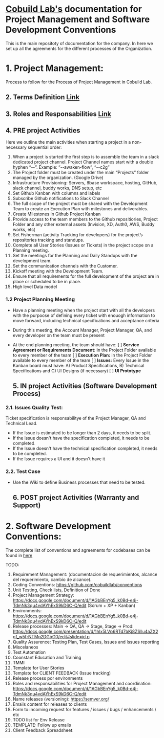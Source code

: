 # [Cobuild Lab's](https://cobuildlab.com) documentation for Project Management and Software Development Conventions

This is the main repositoty of documentation for the company. In here we set up all the agreements for the different processes of the Organization.

# 1. Project Management:

Process to follow for the Process of Project Management in Cobuild Lab.

  ## 2. Terms Definition [Link](/terms.md)

  ## 3. Roles and Responsabilities [Link](/roles.md)

  ## 4. PRE project Activities

Here we outline the main activities when starting a project in a non-necessary sequential order:

1. When a project is started the first step is to assemble the team in a slack dedicated project channel. Project Channel names start with a double hyphen “--”. Example: “--awaken-flow”, “--c2g”
2. The Project folder must be created under the main “Projects” folder managed by the organization. (Google Drive)
3. Infrastructure Provisioning: Servers, 8base workspace, hosting, GitHub, slack channel, buddy works, DNS setup, etc
4. Set Github Kanban with columns and labels
5. Subscribe Github notifications to Slack Channel
6. The full scope of the project must be shared with the Development Team to create an Execution Plan with milestones and deliverables.
7. Create Milestones in Github Project Kanban
8. Provide access to the team members to the Github repositiories, Project Folder and any other external assets (Invision, XD, Auth0, AWS, Buddy works, etc)
9. Set Fisherman (activity Tracking for developers) for the project’s repositories tracking and standups.
10. Complete all User Stories (Issues or Tickets) in the project scope on a Planning meeting.
11. Set the meetings for the Planning and Daily Standups with the development team.
12. Set the communication channels with the Customer.
13. Kickoff meeting with the Development Team.
14. Ensure that all requirements for the full development of the project are in place or scheduled to be in place. 
15. High level Data model

### 1.2 Project Planning Meeting

- Have a planning meeting when the project start with all the developers with the purpoose of defining every ticket with enouogh information to move forward, including technical specifications and acceptance criteria
- During this meeting, the Account Manager, Project Manager, QA, and every developer on the team must be present
- At the end planning meeting, the team should have:
 [ ] **Service Agreement or Requirements Document:** in the Project Folder available to every member of the team
 [ ] **Execution Plan:** in the Project Folder available to every member of the team
 [ ] **Issues:**  Every Issue in the Kanban board must have: A) Product Specifications, B) Technical Specifications and C) UI Designs (if necessary)
 [ ] **UI Prototype**
 
 

  ## 5. IN project Activities (Software Development Process)
  
### 2.1. Issues Quality Test:

Ticket specification is responsabilitye of the Project Manager, QA and Technical Lead.

- If the Issue is estimated to be longer than 2 days, it needs to be split.
- If the Issue doesn't have the specification completed, it needs to be completed.
- If the Issue doesn't have the technical specification completed, it needs to be completed.
- If the Issue requires a UI and it doesn't have it 

### 2.2. Test Case

- Use the Wiki to define Business processes that need to be tested. 



  ## 6. POST project Activities (Warranty and Support)

# 2. Software Development Conventions:

The complete list of conventions and agreements for codebases can be found in [here](https://github.com/cobuildlab/conventions)




TODO: 

1. Requirement Management: (documentacion de requerimientos, alcance del requerimiento, cambio de alcance).
1. Coding Conventions: https://github.com/cobuildlab/conventions
1. Unit Testing, Check lists, Definition of Done
1. Project Management Strategy: https://docs.google.com/document/d/1AGbBEnYg5_k0Bd-e4j-TdmNk3qu4vdAYhExS9kD6C-Q/edit (Scrum + XP + Kanban)
1. Environments: https://docs.google.com/document/d/1AGbBEnYg5_k0Bd-e4j-TdmNk3qu4vdAYhExS9kD6C-Q/edit 
1. Release processes: Main -> QA, QA -> Stage, Stage -> Prod: https://docs.google.com/presentation/d/1hIx5LVp6RTd7bKj8ZSllu4aZX2gf_w5frNTMq2DGbG0/edit#slide=id.p
1. Quality Assurence: Testing Plan, Test Cases, Issues and Issues reporting
1. Miscelaneos
1. Test Automation
1. Coonstant Education and Training
1. TMMI
2. Template for User Stories
3. Template for CLIENT FEEDBACK (Issue tracking)
4. Release process por environments
5. Roles and responsabilities for Project Management and coordination: https://docs.google.com/document/d/1AGbBEnYg5_k0Bd-e4j-TdmNk3qu4vdAYhExS9kD6C-Q/edit
6. Name releases (versioning): https://semver.org/
7. Emails content for releases to clients
8. Form to incoming request for features / issues / bugs / enhancements / etc
9. TODO list for Env Release
10. TEMPLATE: Follow up emails
11. Client Feedback Spreadsheet:






  
